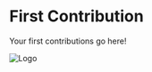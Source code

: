 # First Contribution
Your first contributions go here!

![Logo](https://avatars.githubusercontent.com/GDSCJUET)
